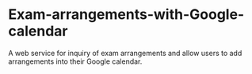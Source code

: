 # Exam-arrangements-with-Google-calendar
A web service for inquiry of exam arrangements and allow users to add arrangements into their Google calendar.
